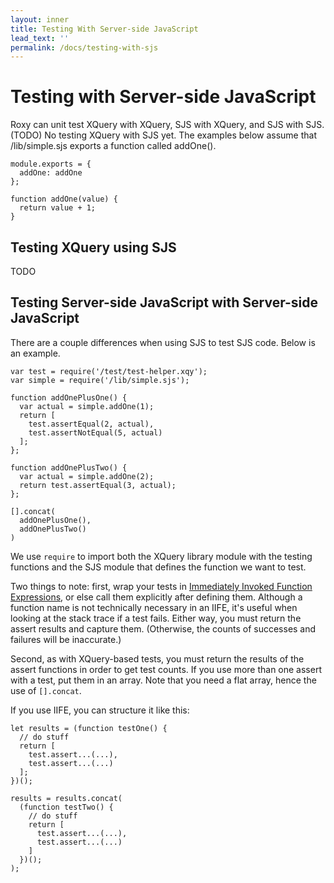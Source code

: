 ```yaml
---
layout: inner
title: Testing With Server-side JavaScript
lead_text: ''
permalink: /docs/testing-with-sjs
---
```


# Testing with Server-side JavaScript

Roxy can unit test XQuery with XQuery, SJS with XQuery, and SJS with SJS. (TODO) No testing XQuery with SJS yet. The examples below assume that /lib/simple.sjs exports a function called addOne(). 

    module.exports = {
      addOne: addOne
    };

    function addOne(value) {
      return value + 1;
    }

## Testing XQuery using SJS

TODO


## Testing Server-side JavaScript with Server-side JavaScript

There are a couple differences when using SJS to test SJS code. Below is an example. 

    var test = require('/test/test-helper.xqy');
    var simple = require('/lib/simple.sjs');

    function addOnePlusOne() {
      var actual = simple.addOne(1);
      return [
        test.assertEqual(2, actual),
        test.assertNotEqual(5, actual)
      ];
    };

    function addOnePlusTwo() {
      var actual = simple.addOne(2);
      return test.assertEqual(3, actual);
    };

    [].concat(
      addOnePlusOne(),
      addOnePlusTwo()
    )

We use `require` to import both the XQuery library module with the testing functions and the SJS module that defines the function we want to test. 

Two things to note: first, wrap your tests in [Immediately Invoked Function Expressions](http://en.wikipedia.org/wiki/Immediately-invoked_function_expression), or else call them explicitly after defining them. Although a function name is not technically necessary in an IIFE, it's useful when looking at the stack trace if a test fails. Either way, you must return the assert results and capture them. (Otherwise, the counts of successes and failures will be inaccurate.) 

Second, as with XQuery-based tests, you must return the results of the assert functions in order to get test counts. If you use more than one assert with a test, put them in an array. Note that you need a flat array, hence the use of `[].concat`. 

If you use IIFE, you can structure it like this: 

    let results = (function testOne() {
      // do stuff
      return [
        test.assert...(...),
        test.assert...(...)
      ];
    })();

    results = results.concat(
      (function testTwo() {
        // do stuff
        return [
          test.assert...(...),
          test.assert...(...)
        ]
      })();
    );
